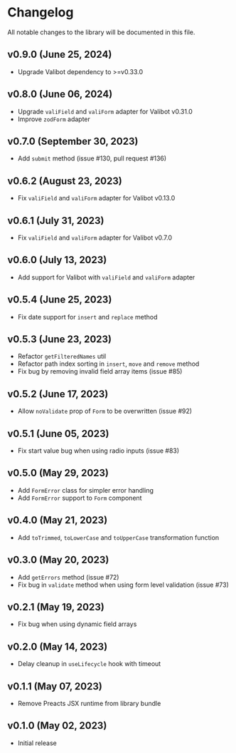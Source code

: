 # Changelog

All notable changes to the library will be documented in this file.

## v0.9.0 (June 25, 2024)

- Upgrade Valibot dependency to >=v0.33.0

## v0.8.0 (June 06, 2024)

- Upgrade `valiField` and `valiForm` adapter for Valibot v0.31.0
- Improve `zodForm` adapter

## v0.7.0 (September 30, 2023)

- Add `submit` method (issue #130, pull request #136)

## v0.6.2 (August 23, 2023)

- Fix `valiField` and `valiForm` adapter for Valibot v0.13.0

## v0.6.1 (July 31, 2023)

- Fix `valiField` and `valiForm` adapter for Valibot v0.7.0

## v0.6.0 (July 13, 2023)

- Add support for Valibot with `valiField` and `valiForm` adapter

## v0.5.4 (June 25, 2023)

- Fix date support for `insert` and `replace` method

## v0.5.3 (June 23, 2023)

- Refactor `getFilteredNames` util
- Refactor path index sorting in `insert`, `move` and `remove` method
- Fix bug by removing invalid field array items (issue #85)

## v0.5.2 (June 17, 2023)

- Allow `noValidate` prop of `Form` to be overwritten (issue #92)

## v0.5.1 (June 05, 2023)

- Fix start value bug when using radio inputs (issue #83)

## v0.5.0 (May 29, 2023)

- Add `FormError` class for simpler error handling
- Add `FormError` support to `Form` component

## v0.4.0 (May 21, 2023)

- Add `toTrimmed`, `toLowerCase` and `toUpperCase` transformation function

## v0.3.0 (May 20, 2023)

- Add `getErrors` method (issue #72)
- Fix bug in `validate` method when using form level validation (issue #73)

## v0.2.1 (May 19, 2023)

- Fix bug when using dynamic field arrays

## v0.2.0 (May 14, 2023)

- Delay cleanup in `useLifecycle` hook with timeout

## v0.1.1 (May 07, 2023)

- Remove Preacts JSX runtime from library bundle

## v0.1.0 (May 02, 2023)

- Initial release
